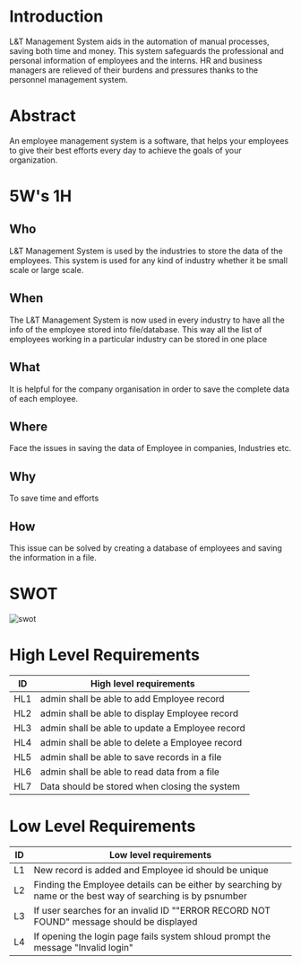 # Introduction

L&T Management System aids in the automation of manual processes, saving both time and money. This system safeguards the professional and personal information of employees and the interns. HR and business managers are relieved of their burdens and pressures thanks to the personnel management system.

# Abstract

An employee management system is a software, that helps your employees to give their best efforts every day to achieve the goals of your organization.

# 5W's 1H

## Who

L&T Management System is used by the industries to store the data of the employees. This system is used for any kind of industry whether it be small scale or large scale.

## When

The L&T Management System is now used in every industry to have all the info of the employee stored into file/database. This way all the list of employees working in a particular industry can be stored in one place

## What

It is helpful for the company organisation in order to save the complete data of each employee.

## Where

Face the issues in saving the data of Employee in companies, Industries etc.

## Why

To save time and efforts

## How

This issue can be solved by creating a database of employees and saving the information in a file.

# SWOT

![swot](https://user-images.githubusercontent.com/68550769/162017373-1b0f93b5-ae8b-4dcb-9151-0554dd700c34.jpg)


# High Level Requirements

| ID  | High level requirements |
| ------------- | ------------- |
| HL1 | admin shall be able to add Employee record |
| HL2 | admin  shall be able to display Employee record |
| HL3 | admin shall be able to update a Employee record |
| HL4 | admin shall be able to delete a Employee record |
| HL5 | admin shall be able to save records in a file |
| HL6 | admin shall be able to read data from a file |
| HL7 | Data should be stored when closing the system |


# Low Level Requirements

| ID  | Low level requirements |
| ------------- | ------------- |
| L1 | New record is added and Employee id should be unique |
| L2 | Finding the Employee details can be either by searching by name or the best way of searching is by psnumber |
| L3 | If user searches for an invalid ID ""ERROR RECORD NOT FOUND" message should be displayed |
| L4 | If opening the login page fails system shloud prompt the message "Invalid login" |

